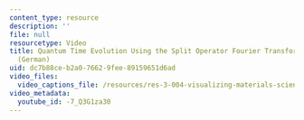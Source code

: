 ```yaml
---
content_type: resource
description: ''
file: null
resourcetype: Video
title: Quantum Time Evolution Using the Split Operator Fourier Transform Algorithm
  (German)
uid: dc7b88ce-b2a0-7662-9fee-89159651d6ad
video_files:
  video_captions_file: /resources/res-3-004-visualizing-materials-science-fall-2017/student-projects-by-year/EPFL2017/quantum-time-evolution-using-the-split-operator-fourier-transform-algorithm/quantum-time-evolution-using-the-split-operator-fourier-transform-algorithm-german/-7_Q3G1za30.vtt
video_metadata:
  youtube_id: -7_Q3G1za30
---
```

